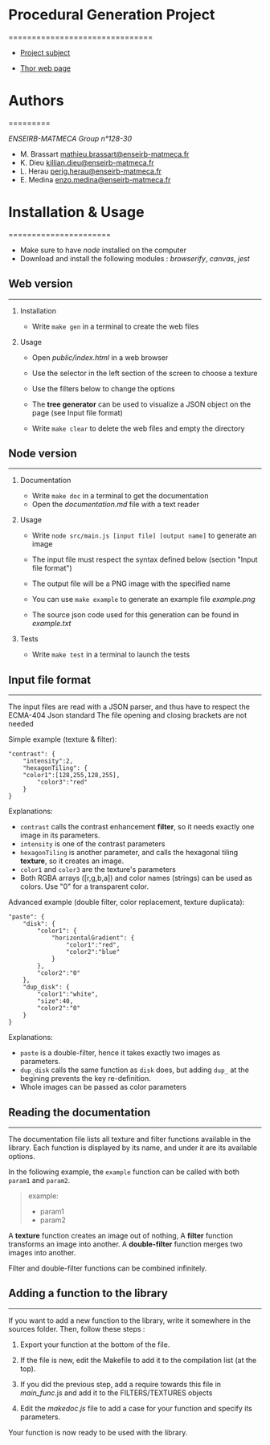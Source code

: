 # Procedural Generation Project
===============================

- [Project subject](https://www.labri.fr/perso/renault/working/teaching/projets/2020-21-S6-Scheme-Procedural.php)

- [Thor web page](https://thor.enseirb-matmeca.fr/ruby/projects/projetss6-proc)

# Authors
=========

_ENSEIRB-MATMECA Group n°128-30_

- M. Brassart 	<mathieu.brassart@enseirb-matmeca.fr>
- K. Dieu 		<killian.dieu@enseirb-matmeca.fr>
- L. Herau 		<perig.herau@enseirb-matmeca.fr>
- E. Medina 	<enzo.medina@enseirb-matmeca.fr>

# Installation & Usage
======================

- Make sure to have *node* installed on the computer
- Download and install the following modules : *browserify*, *canvas*, *jest*

## Web version
--------------

1. Installation
	- Write `make gen` in a terminal to create the web files

2. Usage
	- Open *public/index.html* in a web browser

	- Use the selector in the left section of the screen to choose a texture
	- Use the filters below to change the options

	- The **tree generator** can be used to visualize a JSON object on the page (see Input file format)

	- Write `make clear` to delete the web files and empty the directory


## Node version
---------------

1. Documentation
	- Write `make doc` in a terminal to get the documentation
	- Open the *documentation.md* file with a text reader

2. Usage
	- Write `node src/main.js [input file] [output name]` to generate an image
	- The input file must respect the syntax defined below (section "Input file format")
	- The output file will be a PNG image with the specified name

	- You can use `make example` to generate an example file *example.png*
	- The source json code used for this generation can be found in *example.txt*

3. Tests
	- Write `make test` in a terminal to launch the tests


## Input file format
--------------------

The input files are read with a JSON parser, and thus have to respect the ECMA-404 Json standard
The file opening and closing brackets are not needed

Simple example (texture & filter):

	"contrast": {
		"intensity":2,
		"hexagonTiling": {
		"color1":[128,255,128,255],
			"color3":"red"
		}
	}

Explanations:
- `contrast` calls the contrast enhancement **filter**, so it needs exactly one image in its parameters.
- `intensity` is one of the contrast parameters
- `hexagonTiling` is another parameter, and calls the hexagonal tiling **texture**, so it creates an image.
- `color1` and `color3` are the texture's parameters
- Both RGBA arrays ([r,g,b,a]) and color names (strings) can be used as colors. Use "0" for a transparent color.


Advanced example (double filter, color replacement, texture duplicata):

	"paste": {
		"disk": {
			"color1": {
				"horizontalGradient": {
					"color1":"red",
					"color2":"blue"
				}
			},
			"color2":"0"
		},
		"dup_disk": {
			"color1":"white",
			"size":40,
			"color2":"0"
		}
	}	

Explanations:
- `paste` is a double-filter, hence it takes exactly two images as parameters.
- `dup_disk` calls the same function as `disk` does, but adding `dup_` at the begining prevents the key re-definition.
- Whole images can be passed as color parameters


## Reading the documentation
----------------------------

The documentation file lists all texture and filter functions available in the library.
Each function is displayed by its name, and under it are its available options.

In the following example, the `example` function can be called with both `param1` and `param2`.

> example:
>    - param1
>    - param2

A **texture** function creates an image out of nothing,
A **filter** function transforms an image into another.
A **double-filter** function merges two images into another.

Filter and double-filter functions can be combined infinitely.


## Adding a function to the library
-----------------------------------

If you want to add a new function to the library, write it somewhere in the sources folder.
Then, follow these steps :

1. Export your function at the bottom of the file.

2. If the file is new, edit the Makefile to add it to the compilation list (at the top).

3. If you did the previous step, add a require towards this file in *main_func*.js and add it to the FILTERS/TEXTURES objects

4. Edit the *makedoc.js* file to add a case for your function and specify its parameters.

Your function is now ready to be used with the library.
